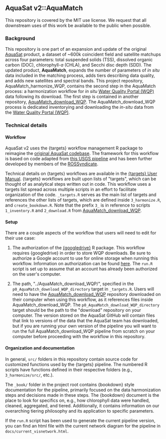 ## AquaSat v2::AquaMatch

This repository is covered by the MIT use license. We request that all downstream uses of this work be available to the public when possible.

### Background

This repository is one part of an expansion and update of the original [AquaSat](https://agupubs.onlinelibrary.wiley.com/doi/10.1029/2019WR024883) product, a dataset of \~600k coincident field and satellite matchups across four parameters: total suspended solids (TSS), dissolved organic carbon (DOC), chlorophyll-*a* (CHLA), and Secchi disc depth (SDD). The updated product, **AquaMatch**, expands the number of parameters of *in situ* data included in the matching process, adds tiers describing data quality, and adds new satellites and spectral bands. This project repository, AquaMatch_harmonize_WQP, contains the second step in the AquaMatch process: a harmonization workflow for *in situ* [Water Quality Portal (WQP)](waterqualitydata.us/) data following its download. The first step is contained in another repository, [AquaMatch_download_WQP](https://github.com/AquaSat/AquaMatch_download_WQP). The AquaMatch_download_WQP process is dedicated inventorying and downloading the *in-situ* data from the [Water Quality Portal (WQP)](waterqualitydata.us/).

### Technical details

#### Workflow

AquaSat v2 uses the {targets} workflow management R package to reimagine the [original AquaSat codebase](https://github.com/GlobalHydrologyLab/AquaSat). The framework for this workflow is based on code adapted from [this USGS pipeline](https://github.com/USGS-R/ds-pipelines-targets-example-wqp) and has been further developed by members of the [ROSSyndicate](https://github.com/rossyndicate).

Technical details on {targets} workflows are available in the [{targets} User Manual](https://books.ropensci.org/targets/). {targets} workflows are built upon lists of "targets", which can be thought of as analytical steps written out in code. This workflow uses a targets list spread across multiple scripts in an effort to facilitate organization of the code. `_targets.R` serves as the main list of targets and references the other lists of targets, which are defined inside `3_harmonize.R`, and `create_bookdown.R`. Note that the prefix `3_` is in reference to scripts `1_inventory.R` and `2_download.R` from [AquaMatch_download_WQP](https://github.com/AquaSat/AquaMatch_download_WQP).

#### Setup

There are a couple aspects of the workflow that users will need to edit for their use case:

1.  The authorization of the [{googledrive}](https://googledrive.tidyverse.org/index.html) R package. This workflow requires {googledrive} in order to store WQP downloads. Be sure to authorize a Google account to use for online storage when running this workflow. Information on authorization can be found [here](https://googledrive.tidyverse.org/reference/drive_auth.html). The `run.R` script is set up to assume that an account has already been authorized on the user's computer.

2.  The path, "../AquaMatch_download_WQP/", specified in the `p0_AquaMatch_download_WQP_directory` target in `_targets.R`. Users will need to have the [AquaMatch_download_WQP](https://github.com/AquaSat/AquaMatch_download_WQP) repository downloaded on their computer when using this workflow, as it references files inside AquaMatch_download_WQP. The `p0_AquaMatch_download_WQP_directory` target should be the path to the "download" repository on your computer. The version stored on the AquaSat GitHub will contain files that link to versions of the data that the AquaSat team has downloaded, but if you are running your own version of the pipeline you will want to run the full AquaMatch_download_WQP pipeline from scratch on your computer before proceeding with the workflow in this repository.

#### Organization and documentation

In general, `src/` folders in this repository contain source code for customized functions used by the {targets} pipeline. The numbered R scripts have functions defined in their respective folders (e.g., `3_harmonize/src/`, etc.).

The `_book/` folder in the project root contains {bookdown} style documentation for the pipeline, primarily focused on the data harmonization steps and decisions made in these steps. The {bookdown} document is the place to look for specifics on, e.g., how chlorophyll data were handled, cleaned, aggregated, and tiered. Additionally, it contains information on our overarching tiering philosophy and its application to specific parameters.

If the `run.R` script has been used to generate the current pipeline version, you can find an html file with the current network diagram for the pipeline in `docs/current_visnetwork.html`.
